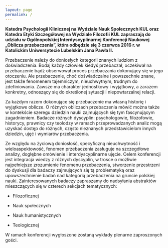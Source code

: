 ```yaml
---
layout: page
permalink: /
---
```


**Katedra Psychologii Klinicznej na Wydziale Nauk Społecznych KUL oraz
Katedra Etyki Szczegółowej na Wydziale Filozofii KUL zapraszają do
udziału w Ogólnopolskiej Interdyscyplinarnej Konferencji Naukowej
„Oblicza przebaczenia”, która odbędzie się 3 czerwca 2016 r. w
Katolickim Uniwersytecie Lubelskim Jana Pawła II.**

Przebaczenie należy do doniosłych kategorii znanych ludziom z
doświadczenia. Bodaj każdy człowiek kiedyś przebaczał, oczekiwał na
przebaczenie bądź obserwował proces przebaczania dokonujący się w jego
otoczeniu. Ale przebaczenie, choć doświadczalne i powszechnie znane,
jest także fenomenem tajemniczym, nieuchwytnym, trudnym do
zdefiniowania. Zawsze ma charakter jednostkowy i wyjątkowy, a zarazem
konkretny, odnoszący się do określonej sytuacji i niepowtarzalnej
relacji.

Za każdym razem dokonujące się przebaczenie ma własną historię i
wyjątkowe oblicze. O różnych obliczach przebaczenia mówić można także w
kontekście szeregu dziedzin nauki zajmujących się tym fascynującym
zagadnieniem. Badacze różnych dyscyplin: psychologowie, filozofowie,
historycy, prawnicy czy teolodzy w ramach przeprowadzanych analiz mogą
uzyskać dostęp do różnych, często nieznanych przedstawicielom innych
dziedzin, ujęć i wymiarów przebaczenia.

Ze względu na życiową doniosłość, specyficzną nieuchwytność i
wieloaspektowość, fenomen przebaczenia zasługuje na szczegółowe analizy,
dogłębne omówienie i interdyscyplinarne ujęcie. Celem konferencji jest
integracja wiedzy z różnych dyscyplin, w trosce o możliwie najpełniejsze
zrozumienie fenomenu przebaczenia, stworzenie przestrzeni do dyskusji
dla badaczy zajmujących się tą problematyką oraz upowszechnienie badań
nad kategorią przebaczenia na gruncie polskiej nauki. Zainteresowanych
badaczy zapraszamy do nadsyłania abstraktów mieszczących się w czterech
sekcjach tematycznych:

* Filozoficznej 

* Nauk społecznych

* Nauk humanistycznych

* Teologicznej

W ramach konferencji wygłoszone zostaną wykłady plenarne zaproszonych gości.
